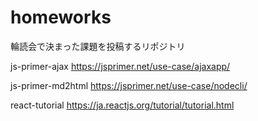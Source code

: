 # homeworks
輪読会で決まった課題を投稿するリポジトリ

js-primer-ajax
https://jsprimer.net/use-case/ajaxapp/

js-primer-md2html
https://jsprimer.net/use-case/nodecli/

react-tutorial
https://ja.reactjs.org/tutorial/tutorial.html

